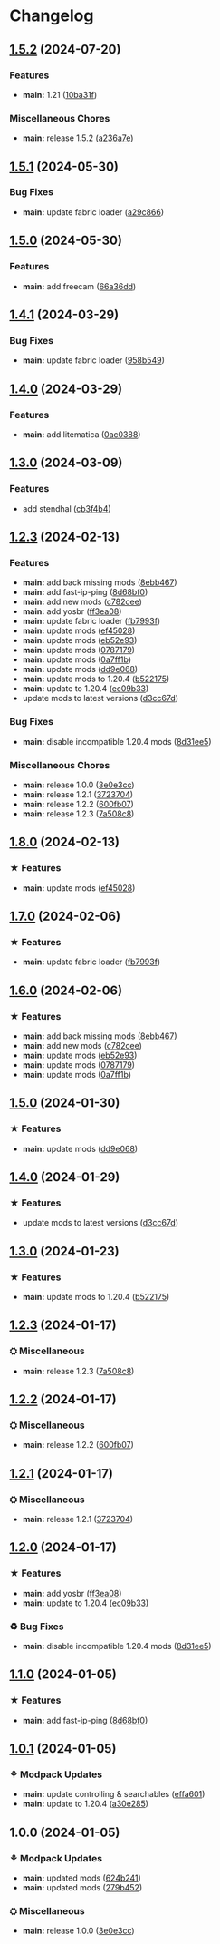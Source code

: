 # Changelog

## [1.5.2](https://github.com/darksaid98/optim/compare/v1.5.1...v1.5.2) (2024-07-20)


### Features

* **main:** 1.21 ([10ba31f](https://github.com/darksaid98/optim/commit/10ba31f67335951500bbf98e7a488b9a36fdb4cd))


### Miscellaneous Chores

* **main:** release 1.5.2 ([a236a7e](https://github.com/darksaid98/optim/commit/a236a7e3407c456831b42eac7c340fc29875c9de))

## [1.5.1](https://github.com/darksaid98/optim/compare/v1.5.0...v1.5.1) (2024-05-30)


### Bug Fixes

* **main:** update fabric loader ([a29c866](https://github.com/darksaid98/optim/commit/a29c866de759b139c040f88bfdc0c44bbd9e8472))

## [1.5.0](https://github.com/darksaid98/optim/compare/v1.4.1...v1.5.0) (2024-05-30)


### Features

* **main:** add freecam ([66a36dd](https://github.com/darksaid98/optim/commit/66a36dd6f08b9216c23926f6f2dd5f91895cbc41))

## [1.4.1](https://github.com/darksaid98/optim/compare/v1.4.0...v1.4.1) (2024-03-29)


### Bug Fixes

* **main:** update fabric loader ([958b549](https://github.com/darksaid98/optim/commit/958b549cffaf59b0f7b5dd13e1cf718ce9e5ef1b))

## [1.4.0](https://github.com/darksaid98/optim/compare/v1.3.0...v1.4.0) (2024-03-29)


### Features

* **main:** add litematica ([0ac0388](https://github.com/darksaid98/optim/commit/0ac038881e9b9c5aefffed96bd1895032fa6fb72))

## [1.3.0](https://github.com/darksaid98/optim/compare/v1.2.3...v1.3.0) (2024-03-09)


### Features

* add stendhal ([cb3f4b4](https://github.com/darksaid98/optim/commit/cb3f4b40934fa3a844aa761d22728f4b2ba66b8f))

## [1.2.3](https://github.com/darksaid98/optim/compare/v1.0.0...v1.2.3) (2024-02-13)


### Features

* **main:** add back missing mods ([8ebb467](https://github.com/darksaid98/optim/commit/8ebb46757a5c312f3fa9b598acc2be59cede7544))
* **main:** add fast-ip-ping ([8d68bf0](https://github.com/darksaid98/optim/commit/8d68bf038948f998f775e479d551d7db1ea7534d))
* **main:** add new mods ([c782cee](https://github.com/darksaid98/optim/commit/c782cee5414131c234db7d42713e33092a1f7055))
* **main:** add yosbr ([ff3ea08](https://github.com/darksaid98/optim/commit/ff3ea083a9fc2f5f4fbf07396e29c971786fc701))
* **main:** update fabric loader ([fb7993f](https://github.com/darksaid98/optim/commit/fb7993fd9b9895c90bd9cd6c8b06eafaf0fe2263))
* **main:** update mods ([ef45028](https://github.com/darksaid98/optim/commit/ef4502854585a98b37cb234a987abf31b7d63b41))
* **main:** update mods ([eb52e93](https://github.com/darksaid98/optim/commit/eb52e93de9ab4aea16dc350ffd4cef5f6bc257a5))
* **main:** update mods ([0787179](https://github.com/darksaid98/optim/commit/07871795ca50f5edf495b254ae6c222f7a39d086))
* **main:** update mods ([0a7ff1b](https://github.com/darksaid98/optim/commit/0a7ff1bfe252275094ffb4e324bdde51079e4a7a))
* **main:** update mods ([dd9e068](https://github.com/darksaid98/optim/commit/dd9e068f1564b53be0de06f7a328505da6c81caf))
* **main:** update mods to 1.20.4 ([b522175](https://github.com/darksaid98/optim/commit/b52217582caf9ff3108d9694bf2c479c86cd4d7b))
* **main:** update to 1.20.4 ([ec09b33](https://github.com/darksaid98/optim/commit/ec09b337b2576fdd965e082d1645300f4748d6ef))
* update mods to latest versions ([d3cc67d](https://github.com/darksaid98/optim/commit/d3cc67d546bdd62f612588c2c93a811801540f07))


### Bug Fixes

* **main:** disable incompatible 1.20.4 mods ([8d31ee5](https://github.com/darksaid98/optim/commit/8d31ee5f5e16a86560c9ea6a5cc77479020bff0d))


### Miscellaneous Chores

* **main:** release 1.0.0 ([3e0e3cc](https://github.com/darksaid98/optim/commit/3e0e3cc60f594956901c1be4fd6bd0cd88d748cf))
* **main:** release 1.2.1 ([3723704](https://github.com/darksaid98/optim/commit/372370471fba70eeac3daca063aa3d9c69abcde2))
* **main:** release 1.2.2 ([600fb07](https://github.com/darksaid98/optim/commit/600fb071ed168432502855fb55fe35e484e1ee81))
* **main:** release 1.2.3 ([7a508c8](https://github.com/darksaid98/optim/commit/7a508c8fb2b2853e8df05aca81ca9e2c3d67415f))

## [1.8.0](https://github.com/darksaid98/optim/compare/main-v1.7.0...main-v1.8.0) (2024-02-13)


### ★ Features

* **main:** update mods ([ef45028](https://github.com/darksaid98/optim/commit/ef4502854585a98b37cb234a987abf31b7d63b41))

## [1.7.0](https://github.com/darksaid98/optim/compare/main-v1.6.0...main-v1.7.0) (2024-02-06)


### ★ Features

* **main:** update fabric loader ([fb7993f](https://github.com/darksaid98/optim/commit/fb7993fd9b9895c90bd9cd6c8b06eafaf0fe2263))

## [1.6.0](https://github.com/darksaid98/optim/compare/main-v1.5.0...main-v1.6.0) (2024-02-06)


### ★ Features

* **main:** add back missing mods ([8ebb467](https://github.com/darksaid98/optim/commit/8ebb46757a5c312f3fa9b598acc2be59cede7544))
* **main:** add new mods ([c782cee](https://github.com/darksaid98/optim/commit/c782cee5414131c234db7d42713e33092a1f7055))
* **main:** update mods ([eb52e93](https://github.com/darksaid98/optim/commit/eb52e93de9ab4aea16dc350ffd4cef5f6bc257a5))
* **main:** update mods ([0787179](https://github.com/darksaid98/optim/commit/07871795ca50f5edf495b254ae6c222f7a39d086))
* **main:** update mods ([0a7ff1b](https://github.com/darksaid98/optim/commit/0a7ff1bfe252275094ffb4e324bdde51079e4a7a))

## [1.5.0](https://github.com/darksaid98/optim/compare/main-v1.4.0...main-v1.5.0) (2024-01-30)


### ★ Features

* **main:** update mods ([dd9e068](https://github.com/darksaid98/optim/commit/dd9e068f1564b53be0de06f7a328505da6c81caf))

## [1.4.0](https://github.com/darksaid98/optim/compare/main-v1.3.0...main-v1.4.0) (2024-01-29)


### ★ Features

* update mods to latest versions ([d3cc67d](https://github.com/darksaid98/optim/commit/d3cc67d546bdd62f612588c2c93a811801540f07))

## [1.3.0](https://github.com/darksaid98/optim/compare/main-v1.2.3...main-v1.3.0) (2024-01-23)


### ★ Features

* **main:** update mods to 1.20.4 ([b522175](https://github.com/darksaid98/optim/commit/b52217582caf9ff3108d9694bf2c479c86cd4d7b))

## [1.2.3](https://github.com/darksaid98/optim/compare/main-v1.2.2...main-v1.2.3) (2024-01-17)


### ⛭ Miscellaneous

* **main:** release 1.2.3 ([7a508c8](https://github.com/darksaid98/optim/commit/7a508c8fb2b2853e8df05aca81ca9e2c3d67415f))

## [1.2.2](https://github.com/darksaid98/optim/compare/main-v1.2.1...main-v1.2.2) (2024-01-17)


### ⛭ Miscellaneous

* **main:** release 1.2.2 ([600fb07](https://github.com/darksaid98/optim/commit/600fb071ed168432502855fb55fe35e484e1ee81))

## [1.2.1](https://github.com/darksaid98/optim/compare/main-v1.2.0...main-v1.2.1) (2024-01-17)


### ⛭ Miscellaneous

* **main:** release 1.2.1 ([3723704](https://github.com/darksaid98/optim/commit/372370471fba70eeac3daca063aa3d9c69abcde2))

## [1.2.0](https://github.com/darksaid98/optim/compare/main-v1.1.0...main-v1.2.0) (2024-01-17)


### ★ Features

* **main:** add yosbr ([ff3ea08](https://github.com/darksaid98/optim/commit/ff3ea083a9fc2f5f4fbf07396e29c971786fc701))
* **main:** update to 1.20.4 ([ec09b33](https://github.com/darksaid98/optim/commit/ec09b337b2576fdd965e082d1645300f4748d6ef))


### ♻ Bug Fixes

* **main:** disable incompatible 1.20.4 mods ([8d31ee5](https://github.com/darksaid98/optim/commit/8d31ee5f5e16a86560c9ea6a5cc77479020bff0d))

## [1.1.0](https://github.com/darksaid98/optim/compare/main-v1.0.1...main-v1.1.0) (2024-01-05)


### ★ Features

* **main:** add fast-ip-ping ([8d68bf0](https://github.com/darksaid98/optim/commit/8d68bf038948f998f775e479d551d7db1ea7534d))

## [1.0.1](https://github.com/darksaid98/optim/compare/main-v1.0.0...main-v1.0.1) (2024-01-05)


### ⚘ Modpack Updates

* **main:** update controlling & searchables ([effa601](https://github.com/darksaid98/optim/commit/effa6019536fa6cc949f4ef4f7f12267e2c0a1f1))
* **main:** update to 1.20.4 ([a30e285](https://github.com/darksaid98/optim/commit/a30e28574e1e3f237a80a08d182381bb975614b5))

## 1.0.0 (2024-01-05)


### ⚘ Modpack Updates

* **main:** updated mods ([624b241](https://github.com/darksaid98/optim/commit/624b24195509d25b47c9f05e59a0fcd3a5c5a38f))
* **main:** updated mods ([279b452](https://github.com/darksaid98/optim/commit/279b45287a305787e156946ebc6da18a0d4b822a))


### ⛭ Miscellaneous

* **main:** release 1.0.0 ([3e0e3cc](https://github.com/darksaid98/optim/commit/3e0e3cc60f594956901c1be4fd6bd0cd88d748cf))
